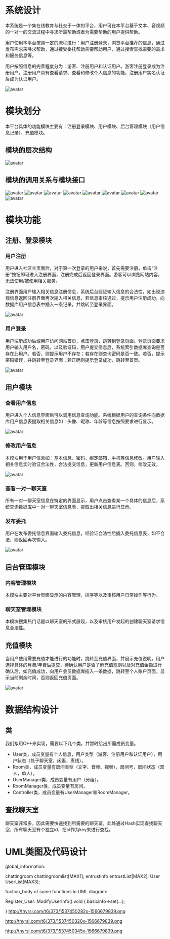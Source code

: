 # 系统设计

本系统是一个集在线教育与社交于一体的平台，用户可在本平台基于文本、音视频的一对一的交流过程中寻求所需帮助或者为需要帮助的用户提供帮助。

用户使用本平台按照一定的流程进行：用户注册登录，浏览平台推荐的信息，通过发布需求来寻求帮助，通过接受委托帮助需要帮助用户，通过搜索查找需要的需求和服务信息等。

用户按照信息的完善程度分为：游客、注册用户和认证用户。游客注册登录成为注册用户，注册用户具有查看请求、查看和修改个人信息的功能，注册用户实名认证后成为认证用户。

![avatar](http://i1.bvimg.com/661398/8e022b13ba0a7d3a.png)

# 模块划分

本平台具体的功能模块主要有：注册登录模块、用户模块、后台管理模块（用户信息记录）、充值模块。

## 模块的层次结构
![avatar](http://thyrsi.com/t6/372/1537198649x-1566679983.jpg)

## 模块的调用关系与模块接口
![avatar](https://github.com/wenxin0421151623/project/blob/master/pic/IPO9.png)
![avatar](https://github.com/wenxin0421151623/project/blob/master/pic/IPO8.png)
![avatar](https://github.com/wenxin0421151623/project/blob/master/pic/IPO1.png)
![avatar](https://github.com/wenxin0421151623/project/blob/master/pic/IPO2.png)
![avatar](https://github.com/wenxin0421151623/project/blob/master/pic/IPO3.png)
![avatar](https://github.com/wenxin0421151623/project/blob/master/pic/IPO4.png)
![avatar](https://github.com/wenxin0421151623/project/blob/master/pic/IPO6.png)
![avatar](https://github.com/wenxin0421151623/project/blob/master/pic/IPO7.png)
![avatar](https://github.com/wenxin0421151623/project/blob/master/pic/IPO5.png)

# 模块功能

## 注册、登录模块

### 用户注册

用户进入社区主页面后，对于第一次登录的用户来说，首先需要注册，单击“注册”按钮即可进入注册界面，注册完成后返回登录界面。游客可以浏览网站内容，无法使用/被使用相关服务。

注册界面用户输入相关信息注册信息，系统后台验证输入信息的合法性，如出现违规信息返回注册界面再次输入相关信息，若信息审核通过，提示用户注册成功，向数据库用户信息表中插入一条记录，并跳转至登录界面。

![avatar](http://i1.bvimg.com/661398/da5cf10869eed62f.png)

### 用户登录

用户注册成功后或用户访问网站首页，点击登录，跳转到登录页面。登录页面要求用户输入用户名，密码，以及验证码，用户提交信息后，系统索引数据库查询是否存在此用户。若否，则提示用户不存在；若存在则查询密码是否一致。若否，提示密码错误，并跳转至登录界面；若正确则提示登录成功，跳转至首页。

![avatar](http://i1.bvimg.com/661398/c52709d727505fd2.png)

## 用户模块

### 查看用户信息

用户进入个人信息界面后可以调用信息查询功能。系统根据用户的查询条件向数据库用户信息表提取相关信息如：头像、昵称、年龄等信息按照要求进行显示。

![avatar](http://i1.bvimg.com/661398/50ebe272b867e08c.png)

### 修改用户信息

本模块用于用户信息如：基本信息、密码、绑定邮箱、手机等信息修改。用户输入相关信息实时验证合法性，合法提交信息，更新用户信息表。否则，修改无效。

![avatar](http://i1.bvimg.com/661398/27a845195eaa98a1.png)

### 查看一对一聊天室

所有一对一聊天室信息在特定的界面显示，用户点击查看某一个具体的信息后，系统查询数据库中一对一聊天室信息表，提取出相关信息进行显示。

### 发布委托

用户在发布委托信息界面输入委托信息，经验证合法性后插入委托信息表，如不合法，则返回再次输入。

![avatar](http://i1.bvimg.com/661398/d7f734e2d986b178.png)

## 后台管理模块

### 内容管理模块

本模块主要对平台页面显示的内容管理，排序等以及审核用户日常操作等行为。

### 聊天室管理模块

本模块搜集热门话题以聊天室的形式展现，以及审核用户发起的创建聊天室请求信息合法性。

## 充值模块

当用户使用需要充值才能进行的功能时，跳转至充值界面，并展示充值说明。用户选择具体的月费/年费后提交，待确认用户是否了解充值规则以及对充值金额进行确认后，如充值成功，向用户会员数据库插入一条数据，跳转至个人账户页面，显示当前剩余时间，否则返回充值页面。

![avatar](http://i1.bvimg.com/661398/d748f2a0e2fed042.png)
# 数据结构设计

## 类

我们拟用C++来实现，需要以下几个类，并暂时给出所需成员变量。
* User类，成员变量有个人信息，用户类型（游客、注册用户和认证用户），用户状态（处于聊天室，闲逛，离线）。
* Room类，成员变量有房间类型（文字、音频、视频），房间号，房间状态（双人，单人）。
* UserManager类，成员变量有用户（分组）。
* RoomManager类，成员变量有房间。
* Controller类，成员变量有UserManager和RoomManager。

## 查找聊天室

聊天室非常多，因此需要快速找到所需要的聊天室，此处通过Hash实现查找聊天室，所有聊天室有个独立id，把id作为key来进行查找。
# UML类图及代码设计

global_information:

chattingroom chattingroomlist[MAX1];
entrustinfo entrustList[MAX2];
User UserList[MAX3];


fuction_body of some functions in UML diagram:

Register_User::ModifyUserInfo():void
{
     basicinfo->set(...);

}
http://thyrsi.com/t6/373/1537450282x-1566679839.png

http://thyrsi.com/t6/373/1537450320x-1566679839.png

http://thyrsi.com/t6/373/1537450345x-1566679839.png

